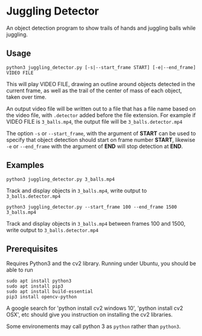 # Juggling Detector

An object detection program to show trails of hands and juggling balls while
juggling.

## Usage

    python3 juggling_detector.py [-s|--start_frame START] [-e|--end_frame] VIDEO FILE

This will play VIDEO FILE, drawing an outline around objects detected in the current frame, as well as the trail of the center of mass of each object, taken over time.

An output video file will be written out to a file that has a file name based on the video file, with `.detector` added before the file extension. For example if VIDEO FILE is `3_balls.mp4`, the output file will be `3_balls.detector.mp4`

The option `-s` or `--start_frame`, with the argument of **START** can be used to specify that object detection should start on frame number **START**, likewise `-e` or `--end_frame` with the argument of **END** will stop detection at **END**.

## Examples

    python3 juggling_detector.py 3_balls.mp4

Track and display objects in `3_balls.mp4`, write output to `3_balls.detector.mp4`


    python3 juggling_detector.py --start_frame 100 --end_frame 1500 3_balls.mp4

Track and display objects in `3_balls.mp4` between frames 100 and 1500, write output to `3_balls.detector.mp4`

## Prerequisites

Requires Python3 and the cv2 library. Running under Ubuntu, you should be able to run

    sudo apt install python3
    sudo apt install pip3
    sudo apt install build-essential
    pip3 install opencv-python

A google search for 'python install cv2 windows 10', 'python install cv2 OSX', etc should give you instruction on installing the cv2 libraries.

Some environements may call python 3 as `python` rather than `python3`.
